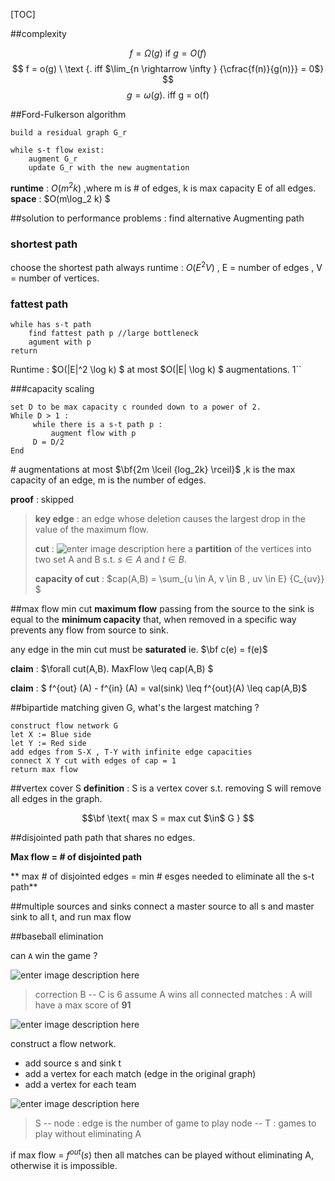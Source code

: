 [TOC]

##complexity

$$ f = \Omega (g) \text{ if  $g = O(f)$} $$ 
$$ f = o(g) \ \text {. iff $\lim_{n \rightarrow \infty  } {\cfrac{f(n)}{g(n)}} = 0$} $$
$$g = \omega (g) \text{. iff g = o(f) }$$ 

##Ford-Fulkerson algorithm 
```
build a residual graph G_r

while s-t flow exist:
	augment G_r
	update G_r with the new augmentation
```
**runtime** : $O(m^2k)$ ,where m is # of edges, k is max capacity E of all edges. 
**space** : $O(m\log_2 k) $

##solution to performance problems : find alternative Augmenting path  

### shortest path 
choose the shortest path always 
runtime : $O(E^2V)$ , E = number of edges , V = number of vertices. 

### fattest path 
```
while has s-t path 
	find fattest path p //large bottleneck
	agument with p 
return 
```

Runtime : $O(|E|^2 \log k) $
at most $O(|E| \log k) $ augmentations.	1``	 

###capacity scaling 
```
set D to be max capacity c rounded down to a power of 2. 
While D > 1 : 
	 while there is a s-t path p :
		 augment flow with p
	 D = D/2
End 
```
\# augmentations at most $\bf{2m \lceil {log_2k} \rceil}$ ,k is the max capacity of an edge, m is the number of edges. 

**proof** : skipped 

> **key edge** : an edge whose deletion causes the largest drop in the value of the maximum flow. 
> 
> **cut** : ![enter image description here](https://lh3.googleusercontent.com/-QoCsmNignRA/Vxrkp4hAqsI/AAAAAAAAC70/3Rq2JhtA_LMJ7PMikdATPVUJhzziCpw4QCKgB/s0/220px-Min-cut.svg.png "220px-Min-cut.svg.png")
> a **partition** of the vertices into two set A and B s.t. $s \in A$ and $t \in B$.
> 
> **capacity of cut** : $cap(A,B) = \sum_{u \in A, v \in B , uv \in E} {C_{uv}} $


##max flow min cut 
**maximum flow** passing from the source to the sink is equal to the **minimum capacity** that, when removed in a specific way prevents any flow from source to sink.

any edge in the min cut must be **saturated** ie. $\bf c(e) = f(e)$ 

**claim** : $\forall cut(A,B). MaxFlow \leq cap(A,B) $ 

**claim** : $ f^{out} (A) - f^{in} (A) = val(sink) \leq f^{out}(A) \leq cap(A,B)$


##bipartide matching
given G, what's the largest matching ?

	construct flow network G
	let X := Blue side 
	let Y := Red side
	add edges from S-X , T-Y with infinite edge capacities 
	connect X Y cut with edges of cap = 1 
	return max flow 

##vertex cover S 
**definition** : S is a vertex cover s.t. removing S will remove all edges in the graph. 

$$\bf  \text{ max S = max cut  $\in$ G  } $$

##disjointed path 
path that shares no edges. 

**Max flow = # of disjointed path**

** max # of disjointed edges = min # esges needed to eliminate all the s-t path** 

##multiple sources and sinks 
connect a master source to all s and master sink to all t, and run max flow 

##baseball elimination 

can `A` win the game ?  

![enter image description here](https://lh3.googleusercontent.com/-V1iESabLRZA/Vxurb3B0-dI/AAAAAAAAC8U/irJ3L5T9UEoQHc_feVkweyAgie3Kvu5MACKgB/s0/Selection_205.jpg "Selection_205.jpg")
> correction B -- C is 6 
> assume A wins all connected matches : A will have a max score of **91**

![enter image description here](https://lh3.googleusercontent.com/-ck5DPQ_HZYQ/Vxur-Xi_vMI/AAAAAAAAC8o/WQhSvcyiCTEvivrTk1FxfvDiou08PAXuACKgB/s0/Selection_206.jpg "Selection_206.jpg")

construct a flow network. 
- add source s and sink t
- add a vertex for each match (edge in the original graph) 
- add a vertex for each team

![enter image description here](https://lh3.googleusercontent.com/-9Dg-LtSpI3E/VxutcNIPH9I/AAAAAAAAC9A/_juyCGmvxa0BBhlaxQZvuBZBP1_-C6mPACKgB/s0/Selection_207.jpg "Selection_207.jpg")

> S -- node : edge is the number of game to play 
> node -- T : games to play without eliminating A 

$\text{if max flow =  $f^{out}(s)$ then all matches can be played without eliminating A, otherwise it is impossible.}$

